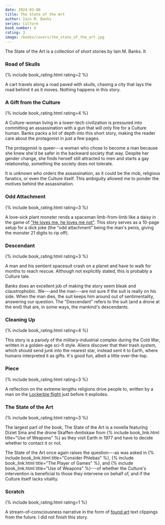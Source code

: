 ```yaml
---
date: 2024-03-08
title: The State of the Art
author: Iain M. Banks
series: Culture
book_number: 4
rating: 3
image: /books/covers/the_state_of_the_art.jpg
---
```


<span class="book-title">The State of the Art</span> is a collection of short
stories by Iain M. Banks. It


### Road of Skulls
{% include book_rating.html rating=2 %}

A cart travels along a road paved with skulls, chasing a city that lays the
road behind it as it moves. Nothing happens in this story.

### A Gift from the Culture
{% include book_rating.html rating=4 %}

A Culture-woman living in a lower-tech civilization is pressured into
committing an assassination with a gun that will only fire for a Culture
human. Banks packs a lot of depth into this short story, making the reader
care about the protagonist in just a few pages.

The protagonist is queer---a woman who chose to become a man because she knew
she'd be safer in the backward society that way. Despite her gender change,
she finds herself still attracted to men and starts a gay relationship,
something the society does not tolerate.

It is unknown who orders the assassination, as it could be the mob, religious
fanatics, or even the Culture itself. This ambiguity allowed me to ponder the
motives behind the assassination.

### Odd Attachment
{% include book_rating.html rating=3 %}

A love-sick plant monster rends a spaceman limb-from-limb like a daisy in the
game of ["He loves me, he loves me not"][daisy]. This story serves as a
10-page setup for a dick joke (the "odd attachment" being the man's penis,
giving the monster 21 digits to rip off).

[daisy]: https://en.wikipedia.org/wiki/He_loves_me..._he_loves_me_not

### Descendant
{% include book_rating.html rating=3 %}

A man and his sentient spacesuit crash on a planet and have to walk for months
to reach rescue. Although not explicitly stated, this is probably a Culture
tale.

Banks does an excellent job of making the story seem bleak and claustrophobic.
We---and the man---are not sure if the suit is really on his side. When the
man dies, the suit keeps him around out of sentimentality, answering our
question. The "Descendant" refers to the suit (and a drone at the end) that
are, in some ways, the mankind's descendants.

### Cleaning Up
{% include book_rating.html rating=4 %}

This story is a parody of the military-industrial complex during the Cold War,
written in a golden-age sci-fi style. Aliens discover that their trash system,
which should send junk into the nearest star, instead sent it to Earth, where
humans interpreted it as gifts. It's good fun, albeit a little over-the-top.

### Piece
{% include book_rating.html rating=3 %}

A reflection on the extreme lengths religions drive people to, written by a
man on the [Lockerbie flight][lockerbie] just before it explodes.

[lockerbie]: https://en.wikipedia.org/wiki/Pan_Am_Flight_103

### The State of the Art
{% include book_rating.html rating=3 %}

The largest part of the book, <span class="book-title">The State of the
Art</span> is a novella featuring Diziet Sma and the drone Skaffen-Amtiskaw
from {% include book_link.html title="Use of Weapons" %} as they visit Earth
in 1977 and have to decide whether to contact it or not.

<span class="book-title">The State of the Art</span> once again raises the
question---as was asked in {% include book_link.html title="Consider Phlebas"
%}, {% include book_link.html title="The Player of Games" %}, and {% include
book_link.html title="Use of Weapons" %}---of whether the Culture's
intervention is beneficial to those they intervene on behalf of, and if the
Culture itself lacks vitality.

### Scratch
{% include book_rating.html rating=1 %}

A stream-of-consciousness narrative in the form of [found art][found_art] text
clippings from the future. I did not finish this story.

[found_art]: https://en.wikipedia.org/wiki/Found_object
